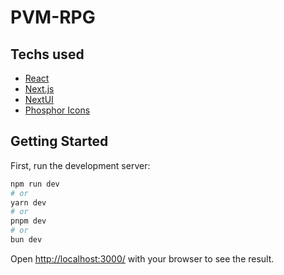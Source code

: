 # PVM-RPG

## Techs used
- [React](https://react.dev/)
- [Next.js](https://nextjs.org)
- [NextUI](https://nextui.org/)
- [Phosphor Icons](https://phosphoricons.com/)


## Getting Started

First, run the development server:

```bash
npm run dev
# or
yarn dev
# or
pnpm dev
# or
bun dev
```

Open [http://localhost:3000/](http://localhost:3000/) with your browser to see the result.
